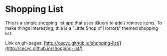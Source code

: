# Shopping List

This is a simple shopping list app that uses jQuery to add / remove items. To make things interesting, this is a "Little Shop of Horrors" themed shopping list.

Link on gh-pages: [http://cecyc.github.io/shopping-list/](http://cecyc.github.io/shopping-list/)
